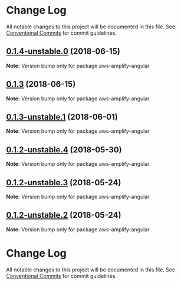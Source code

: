 # Change Log

All notable changes to this project will be documented in this file.
See [Conventional Commits](https://conventionalcommits.org) for commit guidelines.

<a name="0.1.4-unstable.0"></a>
## [0.1.4-unstable.0](https://github.com/powerful23/aws-amplify/compare/aws-amplify-angular@0.1.3-unstable.1...aws-amplify-angular@0.1.4-unstable.0) (2018-06-15)




**Note:** Version bump only for package aws-amplify-angular

<a name="0.1.3"></a>
## [0.1.3](https://github.com/powerful23/aws-amplify/compare/aws-amplify-angular@0.1.3-unstable.1...aws-amplify-angular@0.1.3) (2018-06-15)




**Note:** Version bump only for package aws-amplify-angular

<a name="0.1.3-unstable.1"></a>
## [0.1.3-unstable.1](https://github.com/aws/aws-amplify/compare/aws-amplify-angular@0.1.2-unstable.4...aws-amplify-angular@0.1.3-unstable.1) (2018-06-01)




**Note:** Version bump only for package aws-amplify-angular

<a name="0.1.2-unstable.4"></a>
## [0.1.2-unstable.4](https://github.com/aws/aws-amplify/compare/aws-amplify-angular@0.1.2-unstable.3...aws-amplify-angular@0.1.2-unstable.4) (2018-05-30)




**Note:** Version bump only for package aws-amplify-angular

<a name="0.1.2-unstable.3"></a>
## [0.1.2-unstable.3](https://github.com/aws/aws-amplify/compare/aws-amplify-angular@0.1.1...aws-amplify-angular@0.1.2-unstable.3) (2018-05-24)




**Note:** Version bump only for package aws-amplify-angular

<a name="0.1.2-unstable.2"></a>
## [0.1.2-unstable.2](https://github.com/mlabieniec/aws-amplify/compare/aws-amplify-angular@0.1.2-unstable.1...aws-amplify-angular@0.1.2-unstable.2) (2018-05-24)




**Note:** Version bump only for package aws-amplify-angular

# Change Log

All notable changes to this project will be documented in this file.
See [Conventional Commits](https://conventionalcommits.org) for commit guidelines.
